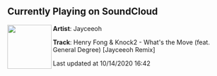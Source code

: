 ## Currently Playing on SoundCloud

[<img align="left" width="100" src="https://i1.sndcdn.com/artworks-tz4kDziZhvfWKtVI-wGdglQ-t50x50.jpg">](https://soundcloud.com/jayceeoh/henry-fong-knock2-whats-the-move-feat-general-degree-jayceeoh-remix)

**Artist**: Jayceeoh 

**Track**: Henry Fong & Knock2 - What's the Move (feat. General Degree) [Jayceeoh Remix]

Last updated at 10/14/2020 16:42
